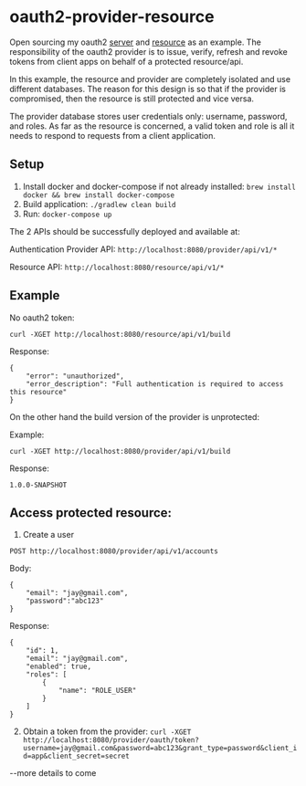 # oauth2-provider-resource
Open sourcing my oauth2 [server](https://github.com/julesbond007/oauth2-provider-resource/tree/master/provider) and [resource](https://github.com/julesbond007/oauth2-provider-resource/tree/master/resource) as an example. The responsibility of the oauth2 provider is to issue, verify, refresh and revoke tokens from client apps on behalf of a protected resource/api.

In this example, the resource and provider are completely isolated and use different databases. The reason for this design is so that if the provider is compromised, then the resource is still protected and vice versa. 

The provider database stores user credentials only: username, password, and roles. As far as the resource is concerned, a valid token and role is all it needs to respond to requests from a client application.

Setup
-----

1. Install docker and docker-compose if not already installed: ```brew install docker && brew install docker-compose```
2. Build application: ```./gradlew clean build```
3. Run: ```docker-compose up```

The 2 APIs should be successfully deployed and available at:

Authentication Provider API: ```http://localhost:8080/provider/api/v1/*```

Resource API: ```http://localhost:8080/resource/api/v1/*```

Example
-------

No oauth2 token:

```curl -XGET http://localhost:8080/resource/api/v1/build```

Response:

```
{
    "error": "unauthorized",
    "error_description": "Full authentication is required to access this resource"
}
```

On the other hand the build version of the provider is unprotected:

Example:

```curl -XGET http://localhost:8080/provider/api/v1/build```

Response:

```
1.0.0-SNAPSHOT
```

Access protected resource:
--------------------------

1. Create a user

```POST http://localhost:8080/provider/api/v1/accounts```

Body:

```
{
	"email": "jay@gmail.com",
	"password":"abc123"
}
```

Response:

```
{
    "id": 1,
    "email": "jay@gmail.com",
    "enabled": true,
    "roles": [
        {
            "name": "ROLE_USER"
        }
    ]
}
```

2. Obtain a token from the provider:
```curl -XGET http://localhost:8080/provider/oauth/token?username=jay@gmail.com&password=abc123&grant_type=password&client_id=app&client_secret=secret```



--more details to come
